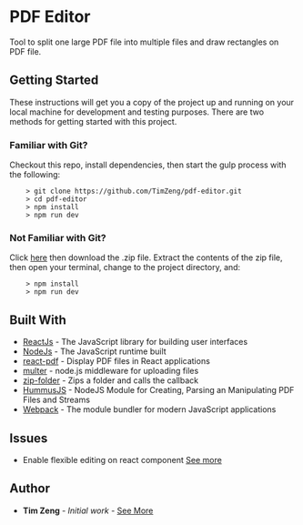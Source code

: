 # PDF Editor

Tool to split one large PDF file into multiple files and draw rectangles on PDF file.

## Getting Started

These instructions will get you a copy of the project up and running on your local machine for development and testing purposes.
There are two methods for getting started with this project.

### Familiar with Git?
Checkout this repo, install dependencies, then start the gulp process with the following:

```
	> git clone https://github.com/TimZeng/pdf-editor.git
	> cd pdf-editor                   
	> npm install
	> npm run dev
```

### Not Familiar with Git?
Click [here](https://github.com/TimZeng/pdf-editor.git) then download the .zip file.  Extract the contents of the zip file, then open your terminal, change to the project directory, and:

```
	> npm install
	> npm run dev
```

## Built With

* [ReactJs](https://reactjs.org/) - The JavaScript library for building user interfaces
* [NodeJs](https://nodejs.org/en/) - The JavaScript runtime built
* [react-pdf](https://www.npmjs.com/package/react-pdf) - Display PDF files in React applications
* [multer](https://github.com/expressjs/multer) - node.js middleware for uploading files
* [zip-folder](https://www.npmjs.com/package/zip-folder) - Zips a folder and calls the callback
* [HummusJS](https://github.com/galkahana/HummusJS) - NodeJS Module for Creating, Parsing an Manipulating PDF Files and Streams
* [Webpack](https://webpack.js.org/) - The module bundler for modern JavaScript applications

## Issues

* Enable flexible editing on react component [See more](https://github.com/TimZeng/pdf-editor/issues)

## Author

* **Tim Zeng** - *Initial work* - [See More](https://github.com/TimZeng)
